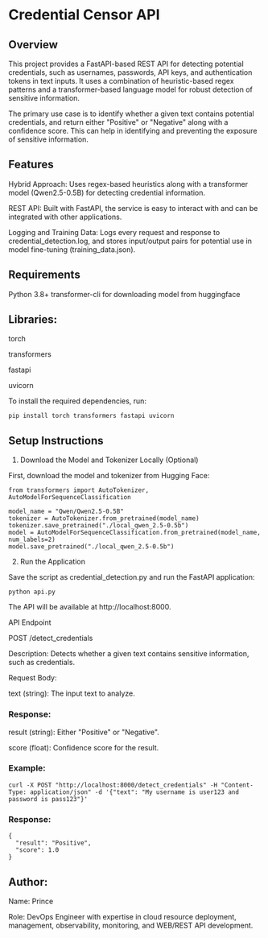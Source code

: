 # Credential Censor API

## Overview

This project provides a FastAPI-based REST API for detecting potential credentials, such as usernames, passwords, API keys, and authentication tokens in text inputs. It uses a combination of heuristic-based regex patterns and a transformer-based language model for robust detection of sensitive information.

The primary use case is to identify whether a given text contains potential credentials, and return either "Positive" or "Negative" along with a confidence score. This can help in identifying and preventing the exposure of sensitive information.

## Features

Hybrid Approach: Uses regex-based heuristics along with a transformer model (Qwen2.5-0.5B) for detecting credential information.

REST API: Built with FastAPI, the service is easy to interact with and can be integrated with other applications.

Logging and Training Data: Logs every request and response to credential_detection.log, and stores input/output pairs for potential use in model fine-tuning (training_data.json).

## Requirements

Python 3.8+
transformer-cli for downloading model from huggingface

## Libraries:

torch

transformers

fastapi

uvicorn

To install the required dependencies, run:
```
pip install torch transformers fastapi uvicorn
```
## Setup Instructions

1. Download the Model and Tokenizer Locally (Optional)

First, download the model and tokenizer from Hugging Face:
```
from transformers import AutoTokenizer, AutoModelForSequenceClassification

model_name = "Qwen/Qwen2.5-0.5B"
tokenizer = AutoTokenizer.from_pretrained(model_name)
tokenizer.save_pretrained("./local_qwen_2.5-0.5b")
model = AutoModelForSequenceClassification.from_pretrained(model_name, num_labels=2)
model.save_pretrained("./local_qwen_2.5-0.5b")
```

2. Run the Application

Save the script as credential_detection.py and run the FastAPI application:
```
python api.py
```
The API will be available at http://localhost:8000.

API Endpoint

POST /detect_credentials

Description: Detects whether a given text contains sensitive information, such as credentials.

Request Body:

text (string): The input text to analyze.

### Response:

result (string): Either "Positive" or "Negative".

score (float): Confidence score for the result.

### Example:
```
curl -X POST "http://localhost:8000/detect_credentials" -H "Content-Type: application/json" -d '{"text": "My username is user123 and password is pass123"}'
```
### Response:
```
{
  "result": "Positive",
  "score": 1.0
}
```
## Author:

Name: Prince

Role: DevOps Engineer with expertise in cloud resource deployment, management, observability, monitoring, and WEB/REST API development.
